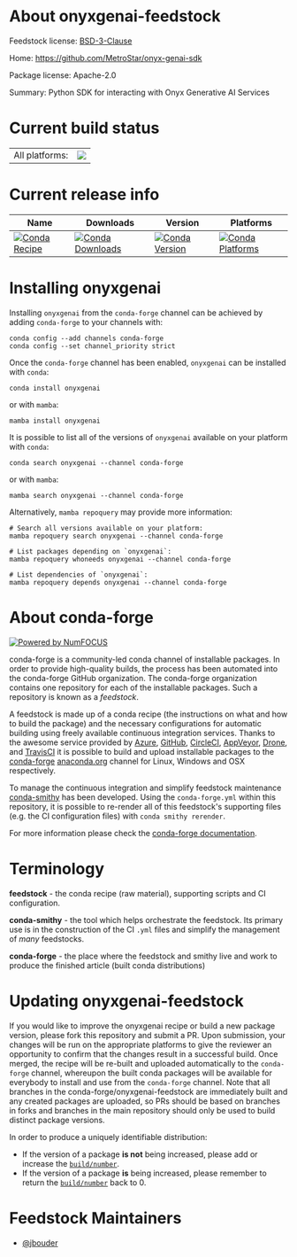 About onyxgenai-feedstock
=========================

Feedstock license: [BSD-3-Clause](https://github.com/conda-forge/onyxgenai-feedstock/blob/main/LICENSE.txt)

Home: https://github.com/MetroStar/onyx-genai-sdk

Package license: Apache-2.0

Summary: Python SDK for interacting with Onyx Generative AI Services

Current build status
====================


<table><tr><td>All platforms:</td>
    <td>
      <a href="https://dev.azure.com/conda-forge/feedstock-builds/_build/latest?definitionId=23510&branchName=main">
        <img src="https://dev.azure.com/conda-forge/feedstock-builds/_apis/build/status/onyxgenai-feedstock?branchName=main">
      </a>
    </td>
  </tr>
</table>

Current release info
====================

| Name | Downloads | Version | Platforms |
| --- | --- | --- | --- |
| [![Conda Recipe](https://img.shields.io/badge/recipe-onyxgenai-green.svg)](https://anaconda.org/conda-forge/onyxgenai) | [![Conda Downloads](https://img.shields.io/conda/dn/conda-forge/onyxgenai.svg)](https://anaconda.org/conda-forge/onyxgenai) | [![Conda Version](https://img.shields.io/conda/vn/conda-forge/onyxgenai.svg)](https://anaconda.org/conda-forge/onyxgenai) | [![Conda Platforms](https://img.shields.io/conda/pn/conda-forge/onyxgenai.svg)](https://anaconda.org/conda-forge/onyxgenai) |

Installing onyxgenai
====================

Installing `onyxgenai` from the `conda-forge` channel can be achieved by adding `conda-forge` to your channels with:

```
conda config --add channels conda-forge
conda config --set channel_priority strict
```

Once the `conda-forge` channel has been enabled, `onyxgenai` can be installed with `conda`:

```
conda install onyxgenai
```

or with `mamba`:

```
mamba install onyxgenai
```

It is possible to list all of the versions of `onyxgenai` available on your platform with `conda`:

```
conda search onyxgenai --channel conda-forge
```

or with `mamba`:

```
mamba search onyxgenai --channel conda-forge
```

Alternatively, `mamba repoquery` may provide more information:

```
# Search all versions available on your platform:
mamba repoquery search onyxgenai --channel conda-forge

# List packages depending on `onyxgenai`:
mamba repoquery whoneeds onyxgenai --channel conda-forge

# List dependencies of `onyxgenai`:
mamba repoquery depends onyxgenai --channel conda-forge
```


About conda-forge
=================

[![Powered by
NumFOCUS](https://img.shields.io/badge/powered%20by-NumFOCUS-orange.svg?style=flat&colorA=E1523D&colorB=007D8A)](https://numfocus.org)

conda-forge is a community-led conda channel of installable packages.
In order to provide high-quality builds, the process has been automated into the
conda-forge GitHub organization. The conda-forge organization contains one repository
for each of the installable packages. Such a repository is known as a *feedstock*.

A feedstock is made up of a conda recipe (the instructions on what and how to build
the package) and the necessary configurations for automatic building using freely
available continuous integration services. Thanks to the awesome service provided by
[Azure](https://azure.microsoft.com/en-us/services/devops/), [GitHub](https://github.com/),
[CircleCI](https://circleci.com/), [AppVeyor](https://www.appveyor.com/),
[Drone](https://cloud.drone.io/welcome), and [TravisCI](https://travis-ci.com/)
it is possible to build and upload installable packages to the
[conda-forge](https://anaconda.org/conda-forge) [anaconda.org](https://anaconda.org/)
channel for Linux, Windows and OSX respectively.

To manage the continuous integration and simplify feedstock maintenance
[conda-smithy](https://github.com/conda-forge/conda-smithy) has been developed.
Using the ``conda-forge.yml`` within this repository, it is possible to re-render all of
this feedstock's supporting files (e.g. the CI configuration files) with ``conda smithy rerender``.

For more information please check the [conda-forge documentation](https://conda-forge.org/docs/).

Terminology
===========

**feedstock** - the conda recipe (raw material), supporting scripts and CI configuration.

**conda-smithy** - the tool which helps orchestrate the feedstock.
                   Its primary use is in the construction of the CI ``.yml`` files
                   and simplify the management of *many* feedstocks.

**conda-forge** - the place where the feedstock and smithy live and work to
                  produce the finished article (built conda distributions)


Updating onyxgenai-feedstock
============================

If you would like to improve the onyxgenai recipe or build a new
package version, please fork this repository and submit a PR. Upon submission,
your changes will be run on the appropriate platforms to give the reviewer an
opportunity to confirm that the changes result in a successful build. Once
merged, the recipe will be re-built and uploaded automatically to the
`conda-forge` channel, whereupon the built conda packages will be available for
everybody to install and use from the `conda-forge` channel.
Note that all branches in the conda-forge/onyxgenai-feedstock are
immediately built and any created packages are uploaded, so PRs should be based
on branches in forks and branches in the main repository should only be used to
build distinct package versions.

In order to produce a uniquely identifiable distribution:
 * If the version of a package **is not** being increased, please add or increase
   the [``build/number``](https://docs.conda.io/projects/conda-build/en/latest/resources/define-metadata.html#build-number-and-string).
 * If the version of a package **is** being increased, please remember to return
   the [``build/number``](https://docs.conda.io/projects/conda-build/en/latest/resources/define-metadata.html#build-number-and-string)
   back to 0.

Feedstock Maintainers
=====================

* [@jbouder](https://github.com/jbouder/)

